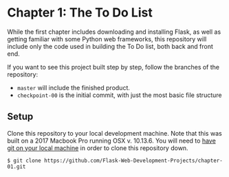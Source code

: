 # Chapter 1: The To Do List

While the first chapter includes downloading and installing Flask, as well as getting familiar with some Python web frameworks, this repository will include only the code used in building the To Do list, both back and front end.

If you want to see this project built step by step, follow the branches of the repository:

- `master` will include the finished product.
- `checkpoint-00` is the initial commit, with just the most basic file structure

## Setup

Clone this repository to your local development machine. Note that this was built on a 2017 Macbook Pro running OSX v. 10.13.6. You will need to [have git on your local machine](https://git-scm.com/downloads) in order to clone this repository down.

```
$ git clone https://github.com/Flask-Web-Development-Projects/chapter-01.git
```